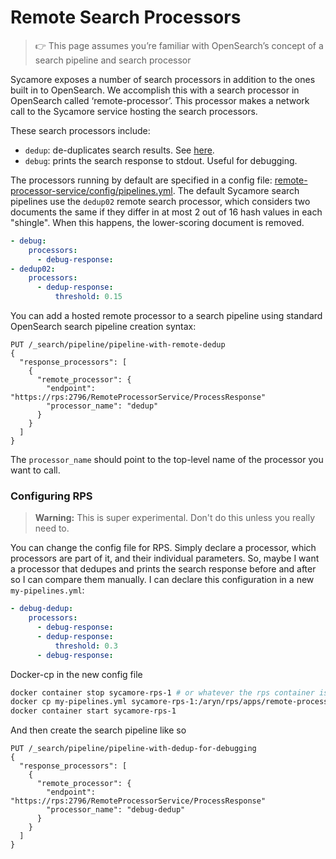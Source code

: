 # Remote Search Processors

> 👉 This page assumes you’re familiar with OpenSearch’s concept of a search pipeline and search processor

Sycamore exposes a number of search processors in addition to the ones built in to OpenSearch.
We accomplish this with a search processor in OpenSearch called ‘remote-processor’.
This processor makes a network call to the Sycamore service hosting the search processors.


These search processors include:

- `dedup`: de-duplicates search results.  See [here](dedup.md).
- `debug`: prints the search response to stdout. Useful for debugging.

The processors running by default are specified in a config file: [remote-processor-service/config/pipelines.yml](https://github.com/aryn-ai/sycamore/blob/main/apps/remote-processor-service/config/pipelines.yml).
The default Sycamore search pipelines use the `dedup02` remote search processor, which considers two documents the same if they differ in at most 2 out of 16 hash values in each "shingle".  When this happens, the lower-scoring document is removed.

```yaml
- debug:
    processors:
      - debug-response:
- dedup02:
    processors:
      - dedup-response:
          threshold: 0.15
```

You can add a hosted remote processor to a search pipeline using standard OpenSearch search pipeline creation syntax:

```lang-http
PUT /_search/pipeline/pipeline-with-remote-dedup
{
  "response_processors": [
    {
      "remote_processor": {
        "endpoint": "https://rps:2796/RemoteProcessorService/ProcessResponse"
        "processor_name": "dedup"
      }
    }
  ]
}
```

The `processor_name` should point to the top-level name of the processor you want to call.

### Configuring RPS

> **Warning:** This is super experimental. Don't do this unless you really need to.

You can change the config file for RPS. Simply declare a processor, which processors are part of it, and their individual parameters. So, maybe I want a processor that dedupes and prints the search response before and after so I can compare them manually. I can declare this configuration in a new `my-pipelines.yml`:

```yaml
- debug-dedup:
    processors:
      - debug-response:
      - dedup-response:
          threshold: 0.3
      - debug-response:
```

Docker-cp in the new config file

```bash
docker container stop sycamore-rps-1 # or whatever the rps container is called in your docker engine
docker cp my-pipelines.yml sycamore-rps-1:/aryn/rps/apps/remote-processor-service/config/pipelines.yml
docker container start sycamore-rps-1
```

And then create the search pipeline like so

```lang-http
PUT /_search/pipeline/pipeline-with-dedup-for-debugging
{
  "response_processors": [
    {
      "remote_processor": {
        "endpoint": "https://rps:2796/RemoteProcessorService/ProcessResponse"
        "processor_name": "debug-dedup"
      }
    }
  ]
}
```
